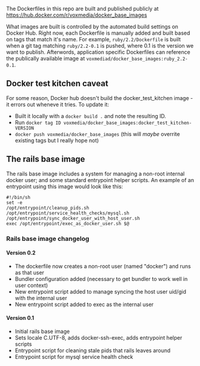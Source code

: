The Dockerfiles in this repo are built and published publicly at https://hub.docker.com/r/voxmedia/docker_base_images

What images are built is controlled by the automated build settings on Docker Hub. Right now, each Dockerfile is manually added
and built based on tags that match it's name. For example, `ruby/2.2/Dockerfile` is built when a git tag
matching `ruby/2.2-0.1` is pushed, where 0.1 is the version we want to publish. Afterwords, application specific
Dockerfiles can reference the publically available image at `voxmediad/docker_base_images:ruby_2.2-0.1`.

## Docker test kitchen caveat

For some reason, Docker hub doesn't build the docker_test_kitchen image - it errors out wheneve it tries.
To update it:

- Built it locally with a `docker build .` and note the resulting ID.
- Run `docker tag ID voxmedia/docker_base_images:docker_test_kitchen-VERSION`
- `docker push voxmedia/docker_base_images` (this will _maybe_ overrite existing tags but I really hope not)

## The rails base image

The rails base image includes a system for managing a non-root internal docker user; and some standard entrypoint helper scripts. An example of an entrypoint using this image would look like this:

    #!/bin/sh
    set -e
    /opt/entrypoint/cleanup_pids.sh
    /opt/entrypoint/service_health_checks/mysql.sh
    /opt/entrypoint/sync_docker_user_with_host_user.sh
    exec /opt/entrypoint/exec_as_docker_user.sh $@

### Rails base image changelog

#### Version 0.2

* The dockerfile now creates a non-root user (named "docker") and runs as that user
* Bundler configuration added (necessary to get bundler to work well in user context)
* New entrypoint script added to manage syncing the host user uid/gid with the internal user
* New entrypoint script added to exec as the internal user

#### Version 0.1

* Initial rails base image
* Sets locale C.UTF-8, adds docker-ssh-exec, adds entrypoint helper scripts
* Entrypoint script for cleaning stale pids that rails leaves around
* Entrypoint script for mysql service health check
